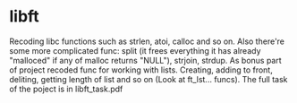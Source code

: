 # libft
Recoding libc functions such as strlen, atoi, calloc and so on.
Also there're some more complicated func: split (it frees everything it has already "malloced" if any of malloc returns "NULL"), strjoin, strdup.
As bonus part of project recoded func for working with lists. Creating, adding to front, deliting, getting length of list and so on (Look at ft_lst... funcs).
The full task of the poject is in libft_task.pdf
